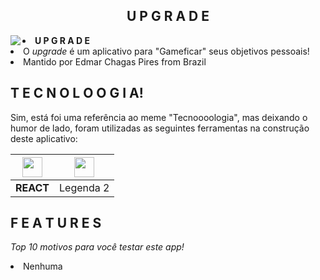 <h2 align=center> U P G R A D E</h2> 
<img align=left src="https://github.com/edmarpires9/upgrade/blob/main/public/icons8-goddess-100.png?raw=true"/>
<li><b>U P G R A D E</b></li>
<li>O <em>upgrade</em> é um aplicativo para "Gameficar" seus objetivos pessoais!</li>
<li>Mantido por Edmar Chagas Pires from Brazil</li>
<h2>T E C N O L O O G I A! </h2>
<p>Sim, está foi uma referência ao meme "Tecnoooologia", mas deixando o humor de lado, foram utilizadas as seguintes ferramentas na construção deste aplicativo:</p>

| <img src="https://raw.githubusercontent.com/edmarpires9/upgrade/refs/heads/main/public/logo192.png" width="32"/> | <img src="https://raw.githubusercontent.com/edmarpires9/upgrade/refs/heads/main/public/logo192.png" width="32"/> |
|:--:|:--:|
| <b>REACT</b> | Legenda 2 |

<h2>F E A T U R E S</h2>
<p><em>Top 10 motivos para você testar este app!</em></p>
<li>Nenhuma</li>
